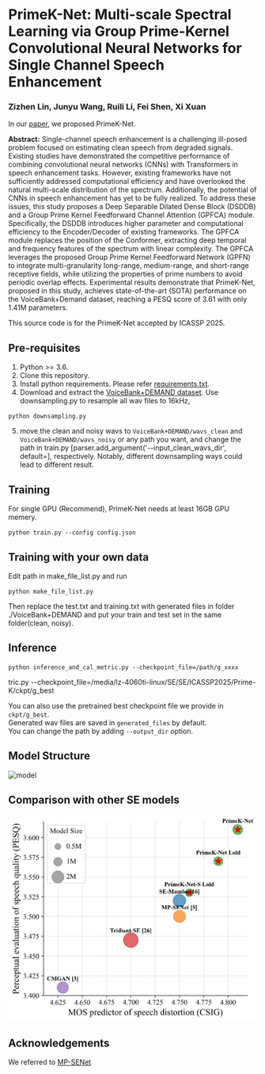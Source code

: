 # PrimeK-Net: Multi-scale Spectral Learning via Group Prime-Kernel Convolutional Neural Networks for Single Channel Speech Enhancement
### Zizhen Lin, Junyu Wang, Ruili Li, Fei Shen, Xi Xuan
In our [paper](https://arxiv.org/abs/2502.19906), we proposed PrimeK-Net.

**Abstract:** 
Single-channel speech enhancement is a challenging ill-posed problem focused on estimating clean speech from degraded signals. Existing studies have demonstrated the competitive performance of combining convolutional neural networks (CNNs) with Transformers in speech enhancement tasks. However, existing frameworks have not sufficiently addressed computational efficiency and have overlooked the natural multi-scale distribution of the spectrum. Additionally, the potential of CNNs in speech enhancement has yet to be fully realized. To address these issues, this study proposes a Deep Separable Dilated Dense Block (DSDDB) and a Group Prime Kernel Feedforward Channel Attention (GPFCA) module. Specifically, the DSDDB introduces higher parameter and computational efficiency to the Encoder/Decoder of existing frameworks. The GPFCA module replaces the position of the Conformer, extracting deep temporal and frequency features of the spectrum with linear complexity. The GPFCA leverages the proposed Group Prime Kernel Feedforward Network (GPFN) to integrate multi-granularity long-range, medium-range, and short-range receptive fields, while utilizing the properties of prime numbers to avoid periodic overlap effects. Experimental results demonstrate that PrimeK-Net, proposed in this study, achieves state-of-the-art (SOTA) performance on the VoiceBank+Demand dataset, reaching a PESQ score of 3.61 with only 1.41M parameters.

This source code is for the PrimeK-Net accepted by ICASSP 2025.

## Pre-requisites
1. Python >= 3.6.
2. Clone this repository.
3. Install python requirements. Please refer [requirements.txt](https://github.com/yxlu-0102/MP-SENet/blob/main/requirements.txt).
4. Download and extract the [VoiceBank+DEMAND dataset](https://datashare.ed.ac.uk/handle/10283/1942). Use downsampling.py to resample all wav files to 16kHz, 
```
python downsampling.py
```
5. move the clean and noisy wavs to `VoiceBank+DEMAND/wavs_clean` and `VoiceBank+DEMAND/wavs_noisy` or any path you want, and change the path in train.py [parser.add_argument('--input_clean_wavs_dir', default=], respectively. Notably, different downsampling ways could lead to different result. 

## Training
For single GPU (Recommend), PrimeK-Net needs at least 16GB GPU memery.
```
python train.py --config config.json
```

## Training with your own data

Edit path in make_file_list.py and run

```
python make_file_list.py
```
Then replace the test.txt and training.txt with generated files in folder ./VoiceBank+DEMAND and put your train and test set in the same folder(clean, noisy).

## Inference
```
python inference_and_cal_metric.py --checkpoint_file=/path/g_xxxx

```
tric.py --checkpoint_file=/media/lz-4060ti-linux/SE/SE/ICASSP2025/Prime-K/ckpt/g_best

You can also use the pretrained best checkpoint file we provide in `ckpt/g_best`.<br>
Generated wav files are saved in `generated_files` by default.<br>
You can change the path by adding `--output_dir` option.

## Model Structure
![model](Figures/model.png)

## Comparison with other SE models
![comparison](Figures/table.png)

## Acknowledgements
We referred to [MP-SENet](https://github.com/yxlu-0102/MP-SENet)
